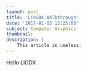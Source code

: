 ```yaml
---
layout: post
title: 'LibGDX Walkthrough'
date: '2017-01-03 13:25:00'
subject: Computer Graphics
thumbnail:
description: |
    This article is useless.
---
```


Hello LIGDX
